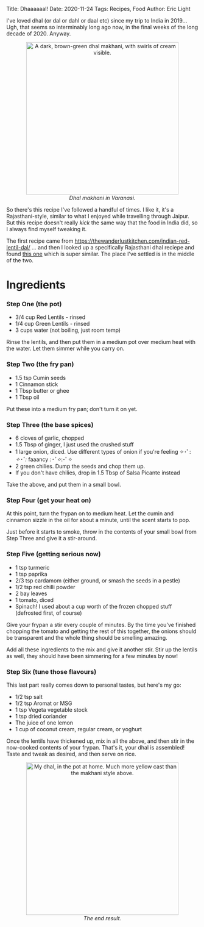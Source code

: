 Title: Dhaaaaaal!
Date: 2020-11-24
Tags: Recipes, Food
Author: Eric Light

I've loved dhal (or dal or dahl or daal etc) since my trip to India in 2019... Ugh, that seems so interminably long ago now, in the final weeks of the long decade of 2020.  Anyway.

<figure align="center">
  <img src="{static}/images/Food/dhal-india.jpg" width="400" alt="A dark, brown-green dhal makhani, with swirls of cream visible."/>
  <figcaption><em>Dhal makhani in Varanasi.</em></figcaption>
</figure>

So there's this recipe I've followed a handful of times.  I like it, it's a Rajasthani-style, similar to what I enjoyed while travelling through Jaipur.  But this recipe doesn't really _kick_ the same way that the food in India did, so I always find myself tweaking it.

The first recipe came from <https://thewanderlustkitchen.com/indian-red-lentil-dal/> ... and then I looked up a specifically Rajasthani dhal reciepe and found [this one](https://www.archanaskitchen.com/rajasthani-dal-recipe) which is super similar.  The place I've settled is in the middle of the two.

Ingredients
===========

### Step One (the pot)

* 3/4 cup Red Lentils - rinsed
* 1/4 cup Green Lentils - rinsed
* 3 cups water (not boiling, just room temp)

Rinse the lentils, and then put them in a medium pot over medium heat with the water.  Let them simmer while you carry on.

### Step Two (the fry pan)

* 1.5 tsp Cumin seeds
* 1 Cinnamon stick
* 1 Tbsp butter or ghee
* 1 Tbsp oil

Put these into a medium fry pan; don't turn it on yet.

### Step Three (the base spices)

* 6 cloves of garlic, chopped
* 1.5 Tbsp of ginger, I just used the crushed stuff
* 1 large onion, diced.  Use different types of onion if you're feeling ✧･ﾟ: *✧･ﾟ:* faaancy *:･ﾟ✧*:･ﾟ✧
* 2 green chilies.  Dump the seeds and chop them up.
* If you don't have chilies, drop in 1.5 Tbsp of Salsa Picante instead

Take the above, and put them in a small bowl.

### Step Four (get your heat on)

At this point, turn the frypan on to medium heat.  Let the cumin and cinnamon sizzle in the oil for about a minute, until the scent starts to pop.

Just before it starts to smoke, throw in the contents of your small bowl from Step Three and give it a stir-around.

### Step Five (getting serious now)

* 1 tsp turmeric
* 1 tsp paprika
* 2/3 tsp cardamom (either ground, or smash the seeds in a pestle)
* 1/2 tsp red chilli powder
* 2 bay leaves
* 1 tomato, diced
* Spinach!  I used about a cup worth of the frozen chopped stuff (defrosted first, of course)

Give your frypan a stir every couple of minutes.  By the time you've finished chopping the tomato and getting the rest of this together, the onions should be transparent and the whole thing should be smelling amazing.

Add all these ingredients to the mix and give it another stir.  Stir up the lentils as well, they should have been simmering for a few minutes by now!

### Step Six (tune those flavours)

This last part really comes down to personal tastes, but here's my go:

* 1/2 tsp salt
* 1/2 tsp Aromat or MSG
* 1 tsp Vegeta vegetable stock
* 1 tsp dried coriander
* The juice of one lemon
* 1 cup of coconut cream, regular cream, or yoghurt

Once the lentils have thickened up, mix in all the above, and then stir in the now-cooked contents of your frypan.  That's it, your dhal is assembled!  Taste and tweak as desired, and then serve on rice.

<figure align="center">
  <img src="{static}/images/Food/dhal-home.jpg" width="400" alt="My dhal, in the pot at home.  Much more yellow cast than the makhani style above."/>
  <figcaption><em>The end result.</em></figcaption>
</figure>
